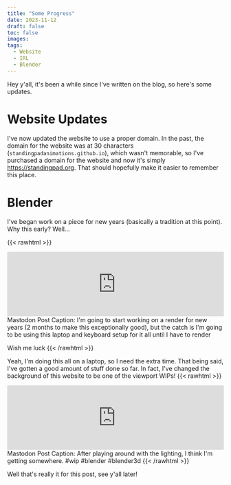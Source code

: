 ```yaml
---
title: "Some Progress"
date: 2023-11-12
draft: false
toc: false
images:
tags:
  - Website
  - IRL
  - Blender 
---
```


Hey y'all, it's been a while since I've written on the blog, so here's some updates.

# Website Updates
I've now updated the website to use a proper domain. In the past, the domain for the website was at 30 characters (`standingpadanimations.github.io`), which wasn't memorable, so I've purchased a domain for the website and now it's simply https://standingpad.org. That should hopefully make it easier to remember this place.

# Blender
I've began work on a piece for new years (basically a tradition at this point). Why this early? Well...

{{< rawhtml >}}
<iframe src="https://mastodon.art/@standingpad/111366181054406351/embed" class="mastodon-embed" style="max-width: 100%; border: 0" width="600" allowfullscreen="allowfullscreen"></iframe><script src="https://mastodon.art/embed.js" async="async"></script>
<noscript>
Mastodon Post Caption: I'm going to start working on a render for new years (2 months to make this exceptionally good), but the catch is I'm going to be using this laptop and keyboard setup for it all until I have to render

Wish me luck
</noscript>
{{< /rawhtml >}}

Yeah, I'm doing this all on a laptop, so I need the extra time. That being said, I've gotten a good amount of stuff done so far. In fact, I've changed the background of this website to be one of the viewport WIPs!
{{< rawhtml >}}
<iframe src="https://mastodon.art/@standingpad/111396104549605759/embed" class="mastodon-embed" style="max-width: 100%; border: 0" width="600" allowfullscreen="allowfullscreen"></iframe><script src="https://mastodon.art/embed.js" async="async"></script>
<noscript>
Mastodon Post Caption: After playing around with the lighting, I think I'm getting somewhere. #wip #blender #blender3d
</noscript>
{{< /rawhtml >}}

Well that's really it for this post, see y'all later!
